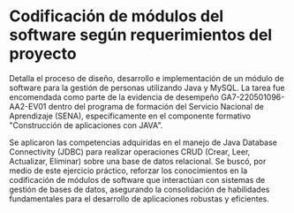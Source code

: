 # Codificación de módulos del software según requerimientos del proyecto

Detalla el proceso de diseño, desarrollo e implementación de un módulo de software para la gestión de personas utilizando Java y MySQL. La tarea fue encomendada como parte de la evidencia de desempeño GA7-220501096-AA2-EV01 dentro del programa de formación del Servicio Nacional de Aprendizaje (SENA), específicamente en el componente formativo "Construcción de aplicaciones con JAVA".

Se  aplicaron las competencias adquiridas en el manejo de Java Database Connectivity (JDBC) para realizar operaciones CRUD (Crear, Leer, Actualizar, Eliminar) sobre una base de datos relacional. Se buscó, por medio de este ejercicio práctico, reforzar los conocimientos en la codificación de módulos de software que interactúan con sistemas de gestión de bases de datos, asegurando la consolidación de habilidades fundamentales para el desarrollo de aplicaciones robustas y eficientes.
